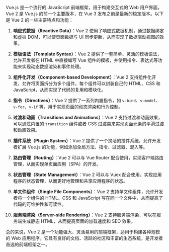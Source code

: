 Vue.js 是一个流行的 JavaScript 前端框架，用于构建交互式的 Web 用户界面。Vue 2 是 Vue.js 的前一个主要版本，在 Vue 3 发布之前是最新的稳定版本。以下是 Vue 2 的一些主要特点和功能：

1. **响应式数据（Reactive Data）**：Vue 2 使用了响应式数据机制，通过数据绑定和虚拟 DOM，可以使页面数据与 UI 同步更新，从而实现了数据驱动视图的效果。

2. **模板语法（Template Syntax）**：Vue 2 提供了一套简单、灵活的模板语法，允许开发者在 HTML 中直接编写 Vue 组件的模板，并使用指令、表达式等功能来实现动态数据渲染和事件处理。

3. **组件化开发（Component-based Development）**：Vue 2 支持组件化开发，允许将页面拆分为多个组件，每个组件可以封装自己的 HTML、CSS 和 JavaScript，从而实现了代码的复用和模块化。

4. **指令（Directives）**：Vue 2 提供了一系列内置指令，如 `v-bind`、`v-model`、`v-for`、`v-if` 等，用于实现页面的动态渲染和行为控制。

5. **过渡和动画（Transitions and Animations）**：Vue 2 支持过渡和动画效果，可以通过内置的 `transition` 组件或者 CSS 过渡类来实现页面元素的平滑过渡和动画效果。

6. **插件系统（Plugin System）**：Vue 2 提供了一个灵活的插件系统，允许开发者扩展 Vue.js 的功能，例如添加全局方法、指令、过滤器、混入等。

7. **路由管理（Routing）**：Vue 2 可以与 Vue Router 配合使用，实现客户端路由管理，从而实现单页面应用（SPA）的开发。

8. **状态管理（State Management）**：Vue 2 可以与 Vuex 配合使用，实现应用程序的状态管理，从而更好地管理和共享应用程序的状态。

9. **单文件组件（Single File Components）**：Vue 2 支持单文件组件，允许开发者将一个组件的 HTML、CSS 和 JavaScript 写在同一个文件中，从而提高了代码的可维护性和可读性。

10. **服务端渲染（Server-side Rendering）**：Vue 2 支持服务端渲染，可以在服务端生成静态 HTML，从而提高页面的加载速度和 SEO 效果。

总的来说，Vue 2 是一个功能强大、灵活易用的前端框架，适用于构建各种规模的 Web 应用程序。它具有良好的文档、活跃的社区和丰富的生态系统，是开发者首选的前端框架之一。
